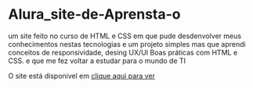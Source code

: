# Alura_site-de-Aprensta-o
um site feito no curso de HTML e CSS em que pude desdenvolver meus conhecimentos nestas tecnologias
e um projeto simples mas que aprendi conceitos de responsividade, desing UX/UI 
Boas práticas com HTML e CSS.
e que me fez voltar a estudar para o mundo de TI

 O site está disponivel em
[clique aqui para ver](https://elfraim.github.io/Alura_site-de-Aprensta-o/index.html)
